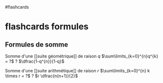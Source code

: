 #flashcards 
# flashcards formules


## Formules de somme

Somme d'une [[suite géométrique]] de raison $q$
$\sum\limits_{k=0}^{n}q^{k} = ?$
?
$\dfrac{1-q^{n}}{1-q}$
<!--SR:!2022-09-12,3,250-->

Somme d'une [[suite arithmétique]] de raison $r$
$\sum\limits_{k=0}^{n} k \times r = ?$
?
$r \dfrac{n(n+1)}{2}$
<!--SR:!2022-09-12,3,250-->


